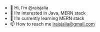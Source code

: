 - 👋 Hi, I’m @raisjalia
- 👀 I’m interested in Java, MERN stack
- 🌱 I’m currently learning MERN stack
- 📫 How to reach me iraisjalia@gmail.com
<!---
raisjalia/raisjalia is a ✨ special ✨ repository because its `README.md` (this file) appears on your GitHub profile.
You can click the Preview link to take a look at your changes.
--->

